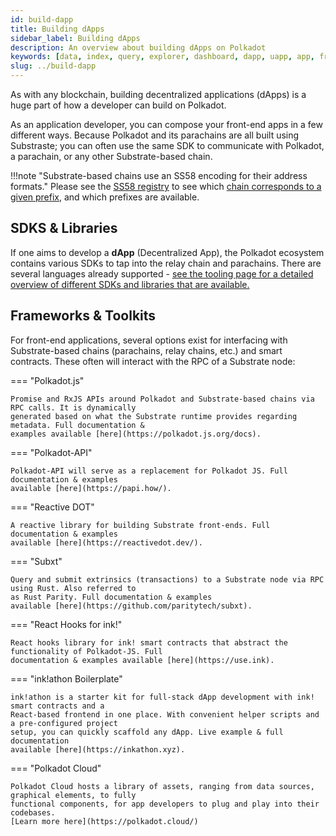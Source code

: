 ```yaml
---
id: build-dapp
title: Building dApps
sidebar_label: Building dApps
description: An overview about building dApps on Polkadot
keywords: [data, index, query, explorer, dashboard, dapp, uapp, app, frontend, client]
slug: ../build-dapp
---
```



As with any blockchain, building decentralized applications (dApps) is a huge part of how a
developer can build on Polkadot.

As an application developer, you can compose your front-end apps in a few different ways. Because
Polkadot and its parachains are all built using Substraste; you can often use the same SDK to
communicate with Polkadot, a parachain, or any other Substrate-based chain.

!!!note "Substrate-based chains use an SS58 encoding for their address formats."
    Please see the [SS58 registry](https://github.com/paritytech/ss58-registry/) to see which
    [chain corresponds to a given prefix](https://github.com/paritytech/ss58-registry/blob/main/ss58-registry.json),
    and which prefixes are available.

## SDKS & Libraries

If one aims to develop a **dApp** (Decentralized App), the Polkadot ecosystem contains various SDKs
to tap into the relay chain and parachains. There are several languages already supported -
[see the tooling page for a detailed overview of different SDKs and libraries that are available.](./build-tools-index.md)

## Frameworks & Toolkits

For front-end applications, several options exist for interfacing with Substrate-based chains
(parachains, relay chains, etc.) and smart contracts. These often will interact with the RPC of a
Substrate node:

=== "Polkadot.js"

    Promise and RxJS APIs around Polkadot and Substrate-based chains via RPC calls. It is dynamically
    generated based on what the Substrate runtime provides regarding metadata. Full documentation &
    examples available [here](https://polkadot.js.org/docs).

=== "Polkadot-API"

    Polkadot-API will serve as a replacement for Polkadot JS. Full documentation & examples
    available [here](https://papi.how/).

=== "Reactive DOT"

    A reactive library for building Substrate front-ends. Full documentation & examples
    available [here](https://reactivedot.dev/).

=== "Subxt"

    Query and submit extrinsics (transactions) to a Substrate node via RPC using Rust. Also referred to
    as Rust Parity. Full documentation & examples
    available [here](https://github.com/paritytech/subxt).

=== "React Hooks for ink!"

    React hooks library for ink! smart contracts that abstract the functionality of Polkadot-JS. Full
    documentation & examples available [here](https://use.ink).

=== "ink!athon Boilerplate"

    ink!athon is a starter kit for full-stack dApp development with ink! smart contracts and a
    React-based frontend in one place. With convenient helper scripts and a pre-configured project
    setup, you can quickly scaffold any dApp. Live example & full documentation
    available [here](https://inkathon.xyz).

=== "Polkadot Cloud"

    Polkadot Cloud hosts a library of assets, ranging from data sources, graphical elements, to fully
    functional components, for app developers to plug and play into their codebases.
    [Learn more here](https://polkadot.cloud/)